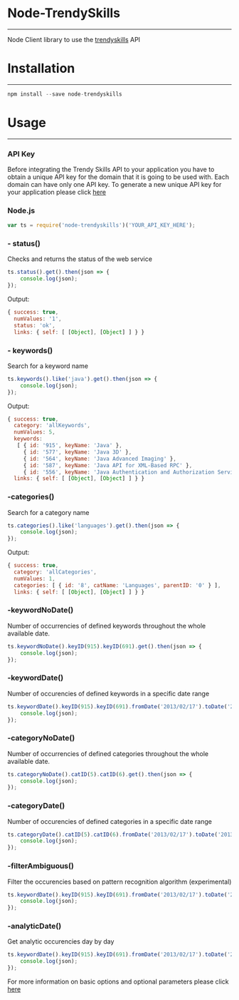 # Node-TrendySkills
-----

Node Client library to use the [trendyskills](http://trendyskills.com/) API

# Installation
-----

```javascript
npm install --save node-trendyskills
```

# Usage
-----

### API Key

Before integrating the Trendy Skills API to your application you have to obtain a unique API key for the domain that it is going to be used with.
Each domain can have only one API key.
To generate a new unique API key for your application please click [here](http://trendyskills.com/index.php/api/api_key)


### Node.js
```javascript
var ts = require('node-trendyskills')('YOUR_API_KEY_HERE');
```

### - status()
Checks and returns the status of the web service

```javascript
ts.status().get().then(json => {
    console.log(json);
});
```

Output:
```javascript
{ success: true,
  numValues: '1',
  status: 'ok',
  links: { self: [ [Object], [Object] ] } }
```

### - keywords()
Search for a keyword name

```javascript
ts.keywords().like('java').get().then(json => {
    console.log(json);
});
```

Output:

```javascript
{ success: true,
  category: 'allKeywords',
  numValues: 5,
  keywords: 
   [ { id: '915', keyName: 'Java' },
     { id: '577', keyName: 'Java 3D' },
     { id: '564', keyName: 'Java Advanced Imaging' },
     { id: '587', keyName: 'Java API for XML-Based RPC' },
     { id: '556', keyName: 'Java Authentication and Authorization Service' } ],
  links: { self: [ [Object], [Object] ] } }
```

### -categories()
Search for a category name

```javascript
ts.categories().like('languages').get().then(json => {
    console.log(json);
});
```

Output:
```javascript
{ success: true,
  category: 'allCategories',
  numValues: 1,
  categories: [ { id: '8', catName: 'Languages', parentID: '0' } ],
  links: { self: [ [Object], [Object] ] } }
```

### -keywordNoDate()
Number of occurrencies of defined keywords throughout the whole available date.

```javascript
ts.keywordNoDate().keyID(915).keyID(691).get().then(json => {
    console.log(json);
});
```

### -keywordDate()
Number of occurencies of defined keywords in a specific date range

```javascript
ts.keywordDate().keyID(915).keyID(691).fromDate('2013/02/17').toDate('2013/02/24').get().then(json => {
    console.log(json);
});
```

### -categoryNoDate()
Number of occurrencies of defined categories throughout the whole available date.

```javascript
ts.categoryNoDate().catID(5).catID(6).get().then(json => {
    console.log(json);
});
```

### -categoryDate()
Number of occurencies of defined categories in a specific date range

```javascript
ts.categoryDate().catID(5).catID(6).fromDate('2013/02/17').toDate('2013/02/24').get().then(json => {
    console.log(json);
});
```

### -filterAmbiguous()
Filter the occurencies based on pattern recognition algorithm (experimental)

```javascript
ts.keywordDate().keyID(915).keyID(691).fromDate('2013/02/17').toDate('2013/02/24').filterAmbiguous(false).get().then(json => {
    console.log(json);
});
```

### -analyticDate()
Get analytic occurencies day by day

```javascript
ts.keywordDate().keyID(915).keyID(691).fromDate('2013/02/17').toDate('2013/02/24').analyticDate(true).get().then(json => {
    console.log(json);
});
```

For more information on basic options and optional parameters please click [here](http://trendyskills.com/api)
